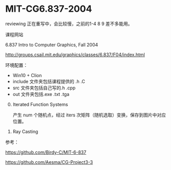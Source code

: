 # MIT-CG6.837-2004 

reviewing 正在重写中，会比较慢，之前的1-4 8 9 差不多能用。

课程网站 

6.837 Intro to Computer Graphics, Fall 2004

http://groups.csail.mit.edu/graphics/classes/6.837/F04/index.html 

环境配置：

- Win10 + Clion
- include 文件夹包括课程提供的 .h .C
- src 文件夹包括自己写的.h .cpp
- out 文件夹包括.exe .txt .tga

0. Iterated Function Systems

    产生 num 个随机点，经过 iters 次矩阵（随机选取）变换，保存到图片中对应位置。 

1. Ray Casting 





参考：

https://github.com/Birdy-C/MIT-6-837

https://github.com/Aesma/CG-Project3-3

